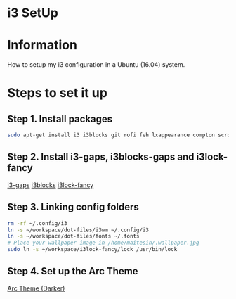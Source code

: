 i3 SetUp
========

# Information
How to setup my i3 configuration in a Ubuntu (16.04) system.

# Steps to set it up

## Step 1. Install packages
```bash
sudo apt-get install i3 i3blocks git rofi feh lxappearance compton scrot
```

## Step 2. Install i3-gaps, i3blocks-gaps and i3lock-fancy
[i3-gaps](https://github.com/Airblader/i3)
[i3blocks](https://github.com/vivien/i3blocks)
[i3lock-fancy](https://github.com/meskarune/i3lock-fancy)


## Step 3. Linking config folders
```bash
rm -rf ~/.config/i3
ln -s ~/workspace/dot-files/i3wm ~/.config/i3
ln -s ~/workspace/dot-files/fonts ~/.fonts
# Place your wallpaper image in /home/maitesin/.wallpaper.jpg
sudo ln -s ~/workspace/i3lock-fancy/lock /usr/bin/lock
```

## Step 4. Set up the Arc Theme
[Arc Theme (Darker)](https://github.com/horst3180/arc-theme)
